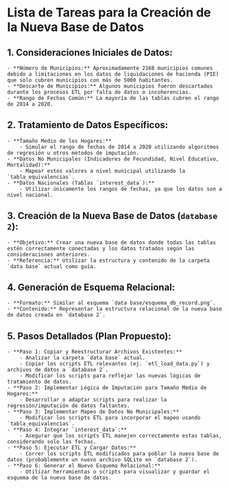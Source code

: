 # Lista de Tareas para la Creación de la Nueva Base de Datos

## 1. Consideraciones Iniciales de Datos:
    - **Número de Municipios:** Aproximadamente 2168 municipios comunes debido a limitaciones en los datos de liquidaciones de hacienda (PIE) que solo cubren municipios con más de 5000 habitantes.
    - **Descarte de Municipios:** Algunos municipios fueron descartados durante los procesos ETL por falta de datos o incoherencias.
    - **Rango de Fechas Común:** La mayoría de las tablas cubren el rango de 2014 a 2020.

## 2. Tratamiento de Datos Específicos:
    - **Tamaño Medio de los Hogares:**
        - Simular el rango de fechas de 2014 a 2020 utilizando algoritmos de regresión u otros métodos de imputación.
    - **Datos No Municipales (Indicadores de Fecundidad, Nivel Educativo, Mortalidad):**
        - Mapear estos valores a nivel municipal utilizando la `tabla_equivalencias`.
    - **Datos Nacionales (Tablas `interest_data`):**
        - Utilizar únicamente los rangos de fechas, ya que los datos son a nivel nacional.

## 3. Creación de la Nueva Base de Datos (`database 2`):
    - **Objetivo:** Crear una nueva base de datos donde todas las tablas estén correctamente conectadas y los datos tratados según las consideraciones anteriores.
    - **Referencia:** Utilizar la estructura y contenido de la carpeta `data base` actual como guía.

## 4. Generación de Esquema Relacional:
    - **Formato:** Similar al esquema `data base/esquema_db_record.png`.
    - **Contenido:** Representar la estructura relacional de la nueva base de datos creada en `database 2`.

## 5. Pasos Detallados (Plan Propuesto):
    - **Paso 1: Copiar y Reestructurar Archivos Existentes:**
        - Analizar la carpeta `data base` actual.
        - Copiar los scripts ETL relevantes (ej. `etl_load_data.py`) y archivos de datos a `database 2`.
        - Modificar los scripts para reflejar las nuevas lógicas de tratamiento de datos.
    - **Paso 2: Implementar Lógica de Imputación para Tamaño Medio de Hogares:**
        - Desarrollar o adaptar scripts para realizar la regresión/imputación de datos faltantes.
    - **Paso 3: Implementar Mapeo de Datos No Municipales:**
        - Modificar los scripts ETL para incorporar el mapeo usando `tabla_equivalencias`.
    - **Paso 4: Integrar `interest_data`:**
        - Asegurar que los scripts ETL manejen correctamente estas tablas, considerando solo las fechas.
    - **Paso 5: Ejecutar ETL y Cargar Datos:**
        - Correr los scripts ETL modificados para poblar la nueva base de datos (probablemente un nuevo archivo SQLite en `database 2`).
    - **Paso 6: Generar el Nuevo Esquema Relacional:**
        - Utilizar herramientas o scripts para visualizar y guardar el esquema de la nueva base de datos.
